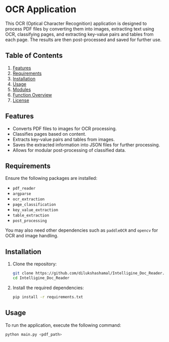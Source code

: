 # OCR Application

This OCR (Optical Character Recognition) application is designed to process PDF files by converting them into images, extracting text using OCR, classifying pages, and extracting key-value pairs and tables from each page. The results are then post-processed and saved for further use.

## Table of Contents
1. [Features](#features)
2. [Requirements](#requirements)
3. [Installation](#installation)
4. [Usage](#usage)
5. [Modules](#modules)
6. [Function Overview](#function-overview)
7. [License](#license)

## Features

- Converts PDF files to images for OCR processing.
- Classifies pages based on content.
- Extracts key-value pairs and tables from images.
- Saves the extracted information into JSON files for further processing.
- Allows for modular post-processing of classified data.

## Requirements

Ensure the following packages are installed:

- `pdf_reader`
- `argparse`
- `ocr_extraction`
- `page_classification`
- `key_value_extraction`
- `table_extraction`
- `post_processing`

You may also need other dependencies such as `paddleOCR` and `opencv` for OCR and image handling.

## Installation

1. Clone the repository:
    ```bash
    git clone https://github.com/dilukshashamal/Intelligine_Doc_Reader.git
    cd Intelligine_Doc_Reader
    ```

2. Install the required dependencies:
    ```bash
    pip install -r requirements.txt
    ```

## Usage

To run the application, execute the following command:

```bash
python main.py <pdf_path>
